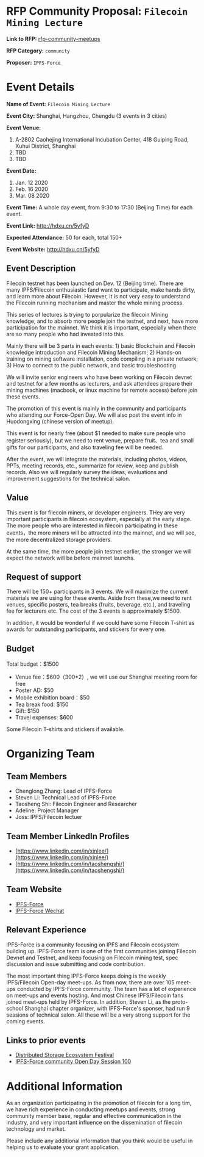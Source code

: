 # RFP Community Proposal: `Filecoin Mining Lecture`

**Link to RFP:** [rfp-community-meetups](rfp-community-meetups.md)

**RFP Category:** `community`

**Proposer:** `IPFS-Force`

# Event Details

**Name of Event:** `Filecoin Mining Lecture`

**Event City:** Shanghai, Hangzhou, Chengdu (3 events in 3 cities)

**Event Venue:** 
1. A-2802 Caohejing International Incubation Center, 418 Guiping Road, Xuhui District, Shanghai
2. TBD
3. TBD

**Event Date:**
1. Jan. 12 2020
2. Feb. 16 2020
3. Mar. 08 2020

**Event Time:** A whole day event, from 9:30 to 17:30 (Beijing Time) for each event.

**Event Link:** http://hdxu.cn/5yfyD

**Expected Attendance:** 50 for each, total 150+

**Event Website:** http://hdxu.cn/5yfyD

## Event Description

Filecoin testnet has been launched on Dev. 12 (Beijing time). There are many IPFS/Filecoin enthusiastic fand want to
participate, make hands dirty, and learn more about Filecoin. However, it is not very easy to understand the Filecoin 
running mechanism and master the whole mining process. 

This series of lectures is trying to porpularize the filecoin Mining knowledge, and to absorb more people join the testnet, 
and next, have more participation for the mainnet. We think it is important, especially when there are so many people who
had invested into this.

Mainly there will be 3 parts in each events: 1) basic Blockchain and Filecoin knowledge introduction and Filecoin Mining 
Mechanism; 2) Hands-on training on mining software installation, code compiling in a private network; 3) How to connect to
the public network, and basic troubleshooting

We will invite senior engineers who have been working on Filecoin devnet and testnet for a few months as lecturers, and ask
attendees prepare their mining machines (macbook, or linux machine for remote access) before join these events. 

The promotion of this event is mainly in the community and participants who attending our Force-Open Day. We will also post
the event info in Huodongxing (chinese version of meetup).

This event is for nearly free (about $1 needed to make sure people who register seriously), but we need to rent venue, 
prepare fruit、tea and small gifts for our participants, and also traveling fee will be needed.

After the event, we will integrate the materials, including photos, videos, PPTs, meeting records, etc., summarize for 
review, keep and publish records. Also we will regularly survey the ideas, evaluations and improvement suggestions for 
the technical salon.


## Value

This event is for filecoin miners, or developer engineers. THey are very important participants in filecoin ecosystem, 
especially at the early stage. The more people who are interested in filecoin participating in these events，the more miners
will be attracted into the mainnet, and we will see, the more decentralized storage providers.

At the same time, the more people join testnet earlier, the stronger we will expect the network will be before mainnet launchs.


## Request of support

There will be 150+ participants in 3 events. We will maximize the current materials we are using for these events. Aside 
from these,we need to rent venues, specific posters, tea breaks (fruits, beverage, etc.), and traveling fee for lecturers
etc. The cost of the 3 events is approximately $1500.  

In addition, it would be wonderful if we could have some Filecoin T-shirt as awards for outstanding participants, and 
stickers for every one. 

## Budget

Total budget：$1500

- Venue fee：$600（300*2）, we will use our Shanghai meeting room for free
- Poster AD: $50
- Mobile exhibition board：$50
- Tea break food: $150
- Gift: $150
- Travel expenses: $600

Some Filecoin T-shirts and stickers if available. 


# Organizing Team

## Team Members
- Chenglong Zhang: Lead of IPFS-Force
- Steven Li: Technical Lead of IPFS-Force
- Taosheng Shi: Filecoin Engineer and Researcher 
- Adeline: Project Manager
- Joss: IPFS/Filecoin lectuer


## Team Member LinkedIn Profiles
- [https://www.linkedin.com/in/xinlee/](https://www.linkedin.com/in/xinlee/)
- [https://www.linkedin.com/in/taoshengshi/](https://www.linkedin.com/in/taoshengshi/)

## Team Website

- [IPFS-Force](https://ipfser.org)
- [IPFS-Force Wechat](https://mp.weixin.qq.com/s/vh0Vd86Hcf4PU3gkek6vZA)


## Relevant Experience

IPFS-Force is a community focusing on IPFS and Filecoin ecosystem building up. IPFS-Force team is one of the first communities
joining Filecoin Devnet and Testnet, and keep focusing on Filecoin mining test, spec discussion and issue submitting and code
contribution. 

The most important thing IPFS-Force keeps doing is the weekly IPFS/Filecoin Open-day meet-ups. As from now, there are over
105 meet-ups conducted by IPFS-Force community. The team has a lot of experience on meet-ups and events hosting. And most 
Chinese IPFS/Filecoin fans joined meet-ups held by IPFS-Force. In addition, Steven Li, as the proto-school Shanghai chapter
organizer, with IPFS-Force's sponser, had run 9 sessions of technical salon. All these will be a very strong support for 
the coming events. 


## Links to prior events
- [Distributed Storage Ecosystem Festival](https://www.huodongxing.com/event/2519620784111)
- [IPFS-Force community Open Day Session 100](https://www.huodongxing.com/event/6518632987411)


# Additional Information

As an organization participating in the promotion of filecoin for a long tim, we have rich experience in 
conducting meetups and events, strong community member base, regular and effective communication in the industry, 
and very important influence on the dissemination of filecoin technology and market.


Please include any additional information that you think would be useful in helping us to evaluate your grant application.
